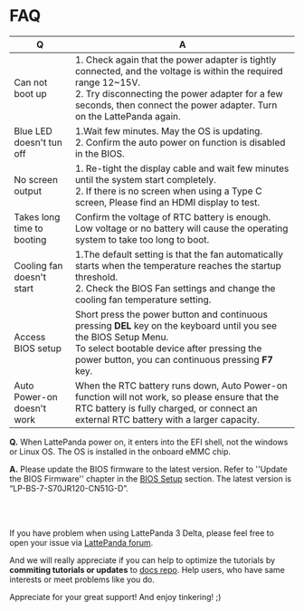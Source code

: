 # FAQ

| Q                          | A                                                            |
| -------------------------- | ------------------------------------------------------------ |
| Can not boot up            | 1. Check again that the power adapter is tightly connected, and the voltage is within the required range 12~15V.<br/>2. Try disconnecting the power adapter for a few seconds, then connect the power adapter. Turn on the  LattePanda again. |
| Blue LED doesn't tun off   | 1.Wait few minutes. May the OS is updating.<br>2. Confirm the auto power on function is disabled in the BIOS. |
| No screen output           | 1. Re-tight the display cable and wait few minutes until the system start completely.<br>2. If there is no screen when using a Type C screen, Please find an HDMI display to test. |
| Takes long time to booting | Confirm the voltage of RTC battery is enough. Low voltage or no battery will cause the operating system to take too long to boot. |
| Cooling fan doesn't start  | 1.The default setting is that the fan automatically starts when the temperature reaches the startup threshold.<br/>2. Check the BlOS Fan settings and change the cooling fan temperature setting. |
| Access BIOS setup          | Short press the power button and continuous pressing **DEL** key on the keyboard until you see the BlOS Setup Menu.<br>To select bootable device after pressing the power button, you can continuous pressing **F7** key. |
| Auto Power-on doesn't work | When the RTC battery runs down, Auto Power-on function will not work, so please ensure that the RTC battery is fully charged, or connect an external RTC battery with a larger capacity. |



**Q.** When LattePanda power on, it enters into the EFI shell,  not the windows or Linux OS. The OS is installed in the onboard eMMC chip.

**A.** Please update the BIOS firmware to the latest version.  Refer to ''Update the BIOS Firmware'' chapter in the [BIOS Setup](http://docs.lattepanda.com/content/3rd_delta_edition/bios/) section. The latest version is “LP-BS-7-S70JR120-CN51G-D”.

<br>

<br>

If you have problem when using LattePanda 3 Delta, please feel free to open your issue via [LattePanda forum](https://www.lattepanda.com/forum/).

And we will really appreciate if you can help to optimize the tutorials by **commiting tutorials or updates** to [docs repo](https://github.com/LattePandaTeam/Docs). Help users, who have same interests or meet problems like you do.

Appreciate for your great support! And enjoy tinkering! ;)

